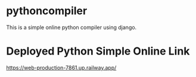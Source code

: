 # pythoncompiler

This is a simple online python compiler using django.

<h1> Deployed Python Simple Online Link </h1> 

https://web-production-7861.up.railway.app/
